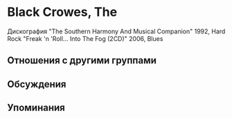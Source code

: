# Black Crowes, The

Дискография
"The Southern Harmony And Musical Companion" 1992, Hard Rock
"Freak 'n 'Roll... Into The Fog (2CD)" 2006, Blues

## Отношения с другими группами


## Обсуждения


## Упоминания

